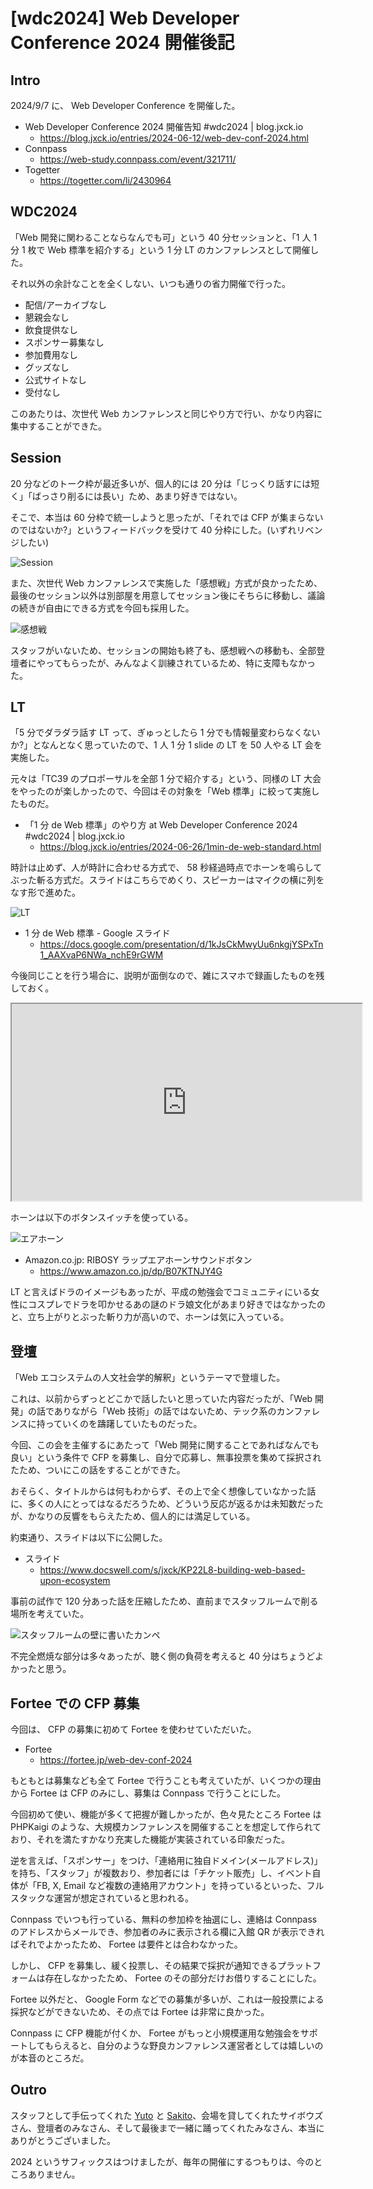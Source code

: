 # [wdc2024] Web Developer Conference 2024 開催後記

## Intro

2024/9/7 に、 Web Developer Conference を開催した。

- Web Developer Conference 2024 開催告知 #wdc2024 | blog.jxck.io
  - https://blog.jxck.io/entries/2024-06-12/web-dev-conf-2024.html
- Connpass
  - https://web-study.connpass.com/event/321711/
- Togetter
  - https://togetter.com/li/2430964


## WDC2024

「Web 開発に関わることならなんでも可」という 40 分セッションと、「1 人 1 分 1 枚で Web 標準を紹介する」という 1 分 LT のカンファレンスとして開催した。

それ以外の余計なことを全くしない、いつも通りの省力開催で行った。

- 配信/アーカイブなし
- 懇親会なし
- 飲食提供なし
- スポンサー募集なし
- 参加費用なし
- グッズなし
- 公式サイトなし
- 受付なし

このあたりは、次世代 Web カンファレンスと同じやり方で行い、かなり内容に集中することができた。


## Session

20 分などのトーク枠が最近多いが、個人的には 20 分は「じっくり話すには短く」「ばっさり削るには長い」ため、あまり好きではない。

そこで、本当は 60 分枠で統一しようと思ったが、「それでは CFP が集まらないのではないか?」というフィードバックを受けて 40 分枠にした。(いずれリベンジしたい)

![Session](session.jpeg#256x192)

また、次世代 Web カンファレンスで実施した「感想戦」方式が良かったため、最後のセッション以外は別部屋を用意してセッション後にそちらに移動し、議論の続きが自由にできる方式を今回も採用した。

![感想戦](ama.jpeg#256x192)

スタッフがいないため、セッションの開始も終了も、感想戦への移動も、全部登壇者にやってもらったが、みんなよく訓練されているため、特に支障もなかった。


## LT

「5 分でダラダラ話す LT って、ぎゅっとしたら 1 分でも情報量変わらなくないか?」となんとなく思っていたので、1 人 1 分 1 slide の LT を 50 人やる LT 会を実施した。

元々は「TC39 のプロポーサルを全部 1 分で紹介する」という、同様の LT 大会をやったのが楽しかったので、今回はその対象を「Web 標準」に絞って実施したものだ。

- 「1 分 de Web 標準」のやり方 at Web Developer Conference 2024 #wdc2024 | blog.jxck.io
  - https://blog.jxck.io/entries/2024-06-26/1min-de-web-standard.html

時計は止めず、人が時計に合わせる方式で、 58 秒経過時点でホーンを鳴らしてぶった斬る方式だ。スライドはこちらでめくり、スピーカーはマイクの横に列をなす形で進めた。

![LT](lt.jpeg#256x192)

- 1 分 de Web 標準 - Google スライド
  - https://docs.google.com/presentation/d/1kJsCkMwyUu6nkgjYSPxTn1_AAXvaP6NWa_nchE9rGWM

今後同じことを行う場合に、説明が面倒なので、雑にスマホで録画したものを残しておく。

<iframe src="https://www.youtube.com/embed/Acb-ehKaw0c" width="560" height="315" layout="responsive" sandbox="allow-scripts allow-same-origin allow-presentation" allowfullscreen loading="lazy"></iframe>

ホーンは以下のボタンスイッチを使っている。

![エアホーン](horn.png#256x192)

- Amazon.co.jp: RIBOSY ラップエアホーンサウンドボタン
  - https://www.amazon.co.jp/dp/B07KTNJY4G

LT と言えばドラのイメージもあったが、平成の勉強会でコミュニティにいる女性にコスプレでドラを叩かせるあの謎のドラ娘文化があまり好きではなかったのと、立ち上がりとぶった斬り力が高いので、ホーンは気に入っている。


## 登壇

「Web エコシステムの人文社会学的解釈」というテーマで登壇した。

これは、以前からずっとどこかで話したいと思っていた内容だったが、「Web 開発」の話でありながら「Web 技術」の話ではないため、テック系のカンファレンスに持っていくのを躊躇していたものだった。

今回、この会を主催するにあたって「Web 開発に関することであればなんでも良い」という条件で CFP を募集し、自分で応募し、無事投票を集めて採択されたため、ついにこの話をすることができた。

おそらく、タイトルからは何もわからず、その上で全く想像していなかった話に、多くの人にとってはなるだろうため、どういう反応が返るかは未知数だったが、かなりの反響をもらえたため、個人的には満足している。

約束通り、スライドは以下に公開した。

- スライド
  - https://www.docswell.com/s/jxck/KP22L8-building-web-based-upon-ecosystem

事前の試作で 120 分あった話を圧縮したため、直前までスタッフルームで削る場所を考えていた。

![スタッフルームの壁に書いたカンペ](white-board.jpeg#403x302)

不完全燃焼な部分は多々あったが、聴く側の負荷を考えると 40 分はちょうどよかったと思う。


## Fortee での CFP 募集

今回は、 CFP の募集に初めて Fortee を使わせていただいた。

- Fortee
  - https://fortee.jp/web-dev-conf-2024

もともとは募集なども全て Fortee で行うことも考えていたが、いくつかの理由から Fortee は CFP のみにし、募集は Connpass で行うことにした。

今回初めて使い、機能が多くて把握が難しかったが、色々見たところ Fortee は PHPKaigi のような、大規模カンファレンスを開催することを想定して作られており、それを満たすかなり充実した機能が実装されている印象だった。

逆を言えば、「スポンサー」をつけ、「連絡用に独自ドメイン(メールアドレス)」を持ち、「スタッフ」が複数おり、参加者には「チケット販売」し、イベント自体が「FB, X, Email など複数の連絡用アカウント」を持っているといった、フルスタックな運営が想定されていると思われる。

Connpass でいつも行っている、無料の参加枠を抽選にし、連絡は Connpass のアドレスからメールでき、参加者のみに表示される欄に入館 QR が表示できればそれでよかったため、 Fortee は要件とは合わなかった。

しかし、 CFP を募集し、緩く投票し、その結果で採択が通知できるプラットフォームは存在しなかったため、 Fortee のその部分だけお借りすることにした。

Fortee 以外だと、 Google Form などでの募集が多いが、これは一般投票による採択などができないため、その点では Fortee は非常に良かった。

Connpass に CFP 機能が付くか、 Fortee がもっと小規模運用な勉強会をサポートしてもらえると、自分のような野良カンファレンス運営者としては嬉しいのが本音のところだ。


## Outro

スタッフとして手伝ってくれた [Yuto](https://x.com/yossydev) と [Sakito](https://x.com/__sakito__)、会場を貸してくれたサイボウズさん、登壇者のみなさん、そして最後まで一緒に踊ってくれたみなさん、本当にありがとうございました。

2024 というサフィックスはつけましたが、毎年の開催にするつもりは、今のところありません。